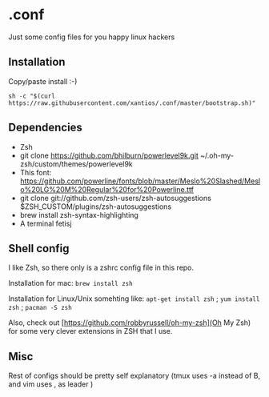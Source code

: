 # .conf
Just some config files for you happy linux hackers

Installation
--------

Copy/paste install :-)

``sh -c "$(curl https://raw.githubusercontent.com/xantios/.conf/master/bootstrap.sh)"``

Dependencies
---------
- Zsh
- git clone https://github.com/bhilburn/powerlevel9k.git ~/.oh-my-zsh/custom/themes/powerlevel9k
- This font: https://github.com/powerline/fonts/blob/master/Meslo%20Slashed/Meslo%20LG%20M%20Regular%20for%20Powerline.ttf
- git clone git://github.com/zsh-users/zsh-autosuggestions $ZSH_CUSTOM/plugins/zsh-autosuggestions
- brew install zsh-syntax-highlighting
- A terminal fetisj 


Shell config
---------

I like Zsh, so there only is a zshrc config file in this repo. 

Installation for mac: 
``brew install zsh``

Installation for Linux/Unix somehting like:
``apt-get install zsh`` ;
``yum install zsh`` ;
``pacman -S zsh``

Also, check out [https://github.com/robbyrussell/oh-my-zsh](Oh My Zsh) for some very clever extensions in ZSH that I use.

Misc
--------

Rest of configs should be pretty self explanatory 
(tmux uses <ctrl>-a instead of B, and vim uses , as leader )
